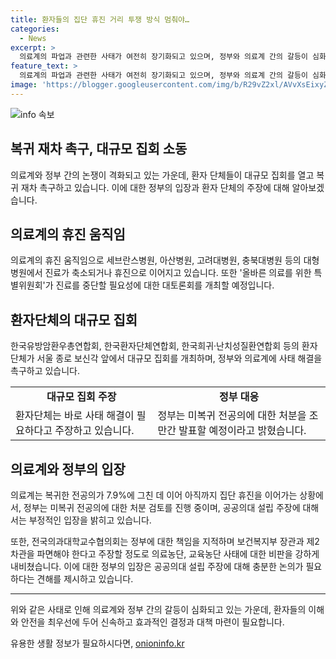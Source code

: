 ```yaml
---
title: 환자들의 집단 휴진 거리 투쟁 방식 멈춰야…
categories:
  - News
excerpt: >
  의료계의 파업과 관련한 사태가 여전히 장기화되고 있으며, 정부와 의료계 간의 갈등이 심화되고 있다. 전국 92개 환자 단체는 이에 이르는 사태를 우려하며, 보건복지부 장관과 차관을 파면할 것을 촉구했다. 4일, 서울 종로구에서 환자단체 회원들은 복귀를 요청하는 집회를 열었으며, 정부는 전공의들의 수련병원 복귀를 재차 촉구하고 있다. 병원들의 휴진과 집단행동은 계속되고 있으며, 환자단체의 분노가 더욱 고조되고 있다. 지속적인 대화와 해결책 도출이 요구되고 있으며, 정부는 현재 미복귀 전공의에 대한 처분을 검토 중이다.
feature_text: >
  의료계의 파업과 관련한 사태가 여전히 장기화되고 있으며, 정부와 의료계 간의 갈등이 심화되고 있다. 전국 92개 환자 단체는 이에 이르는 사태를 우려하며, 보건복지부 장관과 차관을 파면할 것을 촉구했다. 4일, 서울 종로구에서 환자단체 회원들은 복귀를 요청하는 집회를 열었으며, 정부는 전공의들의 수련병원 복귀를 재차 촉구하고 있다. 병원들의 휴진과 집단행동은 계속되고 있으며, 환자단체의 분노가 더욱 고조되고 있다. 지속적인 대화와 해결책 도출이 요구되고 있으며, 정부는 현재 미복귀 전공의에 대한 처분을 검토 중이다.
image: 'https://blogger.googleusercontent.com/img/b/R29vZ2xl/AVvXsEixyZcFfHzMRdzZMjFBmAUKJYCLCGyLL1o632UiGVXcaFdKo_bkvkuCioo0uUKlGfBVcT3P84aROyZIXSBEx3Aw5nCQ3pTgDom1WDC4m8eifvWiAmWEEVb4x6G_l8C0QH225ldMjyaFvpxGEBGNO37VmDTDMHGhJPq73UglMfDca1-0aw/s1600/blogspot.png'
---
```


<p><img src="https://blogger.googleusercontent.com/img/b/R29vZ2xl/AVvXsEixyZcFfHzMRdzZMjFBmAUKJYCLCGyLL1o632UiGVXcaFdKo_bkvkuCioo0uUKlGfBVcT3P84aROyZIXSBEx3Aw5nCQ3pTgDom1WDC4m8eifvWiAmWEEVb4x6G_l8C0QH225ldMjyaFvpxGEBGNO37VmDTDMHGhJPq73UglMfDca1-0aw/s1600/blogspot.png" alt="info 속보" /></p>

<h2 data-ke-size="size26">복귀 재차 촉구, 대규모 집회 소동</h2>

<p data-ke-size="size16">의료계와 정부 간의 논쟁이 격화되고 있는 가운데, 환자 단체들이 대규모 집회를 열고 복귀 재차 촉구하고 있습니다. 이에 대한 정부의 입장과 환자 단체의 주장에 대해 알아보겠습니다.</p>

<h2 data-ke-size="size26">의료계의 휴진 움직임</h2>

<p data-ke-size="size16">의료계의 휴진 움직임으로 세브란스병원, 아산병원, 고려대병원, 충북대병원 등의 대형 병원에서 진료가 축소되거나 휴진으로 이어지고 있습니다. 또한 '올바른 의료를 위한 특별위원회'가 진료를 중단할 필요성에 대한 대토론회를 개최할 예정입니다.</p>

<h2 data-ke-size="size26">환자단체의 대규모 집회</h2>

<p data-ke-size="size16">한국유방암환우총연합회, 한국환자단체연합회, 한국희귀·난치성질환연합회 등의 환자단체가 서울 종로 보신각 앞에서 대규모 집회를 개최하며, 정부와 의료계에 사태 해결을 촉구하고 있습니다.</p>

<table>
    <tr>
        <td style="text-align: center; height: 17px;"><b>대규모 집회 주장</b></td>
        <td style="text-align: center; height: 17px;"><b>정부 대응</b></td>
    </tr>
    <tr>
        <td>환자단체는 바로 사태 해결이 필요하다고 주장하고 있습니다.</td>
        <td>정부는 미복귀 전공의에 대한 처분을 조만간 발표할 예정이라고 밝혔습니다.</td>
    </tr>
</table>

<h2 data-ke-size="size26">의료계와 정부의 입장</h2>

<p data-ke-size="size16">의료계는 복귀한 전공의가 7.9%에 그친 데 이어 아직까지 집단 휴진을 이어가는 상황에서, 정부는 미복귀 전공의에 대한 처분 검토를 진행 중이며, 공공의대 설립 주장에 대해서는 부정적인 입장을 밝히고 있습니다.</p>

<p data-ke-size="size16">또한, 전국의과대학교수협의회는 정부에 대한 책임을 지적하며 보건복지부 장관과 제2차관을 파면해야 한다고 주장할 정도로 의료농단, 교육농단 사태에 대한 비판을 강하게 내비쳤습니다. 이에 대한 정부의 입장은 공공의대 설립 주장에 대해 충분한 논의가 필요하다는 견해를 제시하고 있습니다.</p>

<hr>

<p data-ke-size="size16">위와 같은 사태로 인해 의료계와 정부 간의 갈등이 심화되고 있는 가운데, 환자들의 이해와 안전을 최우선에 두어 신속하고 효과적인 결정과 대책 마련이 필요합니다.</p>
유용한 생활 정보가 필요하시다면, <a href="https://onioninfo.kr" rel="dofollow">onioninfo.kr</a>


